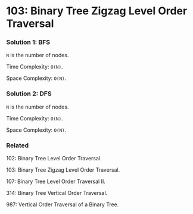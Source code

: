 # 103: Binary Tree Zigzag Level Order Traversal

### Solution 1: BFS
`N` is the number of nodes.

Time Complexity: `O(N)`.

Space Complexity: `O(N)`.

### Solution 2: DFS
`N` is the number of nodes.

Time Complexity: `O(N)`.

Space Complexity: `O(N)`.

### Related
102: Binary Tree Level Order Traversal.

103: Binary Tree Zigzag Level Order Traversal.

107: Binary Tree Level Order Traversal II.

314: Binary Tree Vertical Order Traversal.

987: Vertical Order Traversal of a Binary Tree.